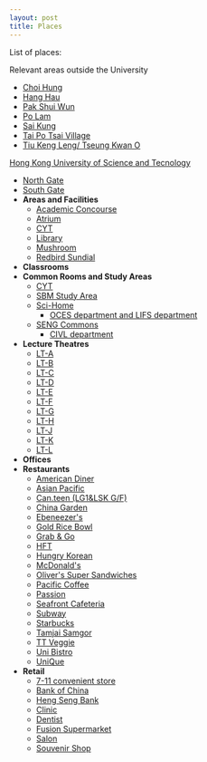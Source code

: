 ```yaml
---
layout: post
title: Places
---
```


List of places:

Relevant areas outside the University

- [Choi Hung](off_campus/Choi_Hung.md)
- [Hang Hau](off_campus/Hang_Hau.md)
- [Pak Shui Wun](off_campus/Pak_Shui_Wun.md)
- [Po Lam](off_campus/Po_Lam.md)
- [Sai Kung]()
- [Tai Po Tsai Village](off_campus/Tai_Po_Tsai_Village.md)
- [Tiu Keng Leng/ Tseung Kwan O](off_campus/Tseung_Kwan_O.md)

[Hong Kong University of Science and Tecnology](../places/chapter0/HKUST_content.md)

- [North Gate](../places/chapter0/North_Gate.md)
- [South Gate](../places/chapter0/South_Gate.md)
- **Areas and Facilities**
  - [Academic Concourse](on_campus/Academic_Concourse.md)
  - [Atrium](on_campus/Atrium.md)
  - [CYT](on_campus/CYT.md)
  - [Library](on_campus/Library.md)
  - [Mushroom](on_campus/Mushroom.md)
  - [Redbird Sundial](on_campus/Redbird_Sundial.md)
- **Classrooms**
- **Common Rooms and Study Areas**
  - [CYT](on_campus/CYT.md)
  - [SBM Study Area]()
  - [Sci-Home]()
    - [OCES department and LIFS department]()
  - [SENG Commons]()
    - [CIVL department]()
- **Lecture Theatres**
  - [LT-A]()
  - [LT-B]()
  - [LT-C]()
  - [LT-D]()
  - [LT-E]()
  - [LT-F]()
  - [LT-G]()
  - [LT-H]()
  - [LT-J]()
  - [LT-K]()
  - [LT-L]()
- **Offices**
- **Restaurants**
  - [American Diner](on_campus/restaurant/American_Dining.md)
  - [Asian Pacific]()
  - [Can.teen (LG1&LSK G/F)]()
  - [China Garden]()
  - [Ebeneezer's]()
  - [Gold Rice Bowl](on_campus/restaurant/Gold_Rice_Bowl.md)
  - [Grab & Go]()
  - [HFT]()
  - [Hungry Korean]()
  - [McDonald's]()
  - [Oliver's Super Sandwiches]()
  - [Pacific Coffee]()
  - [Passion]()
  - [Seafront Cafeteria]()
  - [Subway](on_campus/restaurant/Subway.md)
  - [Starbucks]()
  - [Tamjai Samgor](on_campus/restaurant/Tamjai_samgor.md)
  - [TT Veggie]()
  - [Uni Bistro]()
  - [UniQue]()
- **Retail**
  - [7-11 convenient store]()
  - [Bank of China]()
  - [Heng Seng Bank]()
  - [Clinic]()
  - [Dentist]()
  - [Fusion Supermarket]()
  - [Salon]()
  - [Souvenir Shop]()
